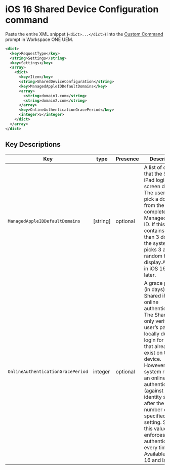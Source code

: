 # iOS 16 Shared Device Configuration command #

Paste the entire XML snippet (`<dict>...</dict>`) into the [Custom Command](https://docs.omnissa.com/en/VMware-Workspace-ONE-UEM/2011/tvOS_Platform/GUID-AWT-CUST-COMMAND.html) prompt in Workspace ONE UEM.

```xml
<dict>
  <key>RequestType</key>
  <string>Settings</string>
  <key>Settings</key>
  <array>
    <dict>
      <key>Item</key>
      <string>SharedDeviceConfiguration</string>
      <key>ManagedAppleIDDefaultDomains</key>
      <array>
        <string>domain1.com</string>
        <string>domain2.com</string>
      </array>
      <key>OnlineAuthenticationGracePeriod</key>
      <integer>5</integer>
    </dict>
  </array>
</dict>
```

## Key Descriptions ##

| Key              | type      | Presence   | Description                      |
|------------------|-----------|------------|----------------------------------|
|`ManagedAppleIDDefaultDomains`   | [string]   | optional | A list of domains that the Shared iPad login screen displays. The user can pick a domain from the list to complete their Managed Apple ID. If this list contains more than 3 domains, the system picks 3 at random for display.Available in iOS 16 and later.      |
|`OnlineAuthenticationGracePeriod`   |  integer   | optional | A grace period (in days) for Shared iPad online authentication. The Shared iPad only verifies the user’s passcode locally during login for users that already exist on the device. However, the system requires an online authentication (against Apple’s identity server) after the number of days specified by this setting. Setting this value to 0 enforces online authentication every time. Available in iOS 16 and later.      |
